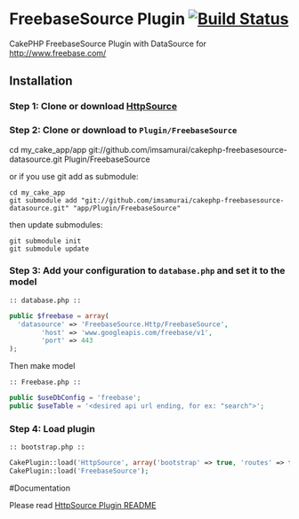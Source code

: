 FreebaseSource Plugin [![Build Status](https://travis-ci.org/imsamurai/cakephp-freebasesource-datasource.png?branch=master)](https://travis-ci.org/imsamurai/cakephp-freebasesource-datasource)
=====================

CakePHP FreebaseSource Plugin with DataSource for http://www.freebase.com/

## Installation

### Step 1: Clone or download [HttpSource](https://github.com/imsamurai/cakephp-httpsource-datasource)

### Step 2: Clone or download to `Plugin/FreebaseSource`

  cd my_cake_app/app git://github.com/imsamurai/cakephp-freebasesource-datasource.git Plugin/FreebaseSource

or if you use git add as submodule:

	cd my_cake_app
	git submodule add "git://github.com/imsamurai/cakephp-freebasesource-datasource.git" "app/Plugin/FreebaseSource"

then update submodules:

	git submodule init
	git submodule update
  
### Step 3: Add your configuration to `database.php` and set it to the model

```
:: database.php ::
```
```php
public $freebase = array(
  'datasource' => 'FreebaseSource.Http/FreebaseSource', 
        'host' => 'www.googleapis.com/freebase/v1',
        'port' => 443
);
```
Then make model
```
:: Freebase.php ::
```
```php
public $useDbConfig = 'freebase';
public $useTable = '<desired api url ending, for ex: "search">';

```

### Step 4: Load plugin

```
:: bootstrap.php ::
```
```php
CakePlugin::load('HttpSource', array('bootstrap' => true, 'routes' => false));
CakePlugin::load('FreebaseSource');

```

#Documentation

Please read [HttpSource Plugin README](https://github.com/imsamurai/cakephp-httpsource-datasource/blob/master/README.md)
